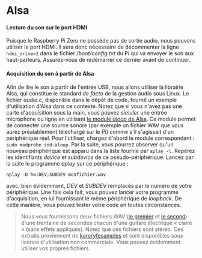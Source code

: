 # Alsa

#### Lecture du son sur le port HDMI

Puisque le Raspberry Pi Zero ne possède pas de sortie audio, nous pouvons utiliser le port HDMI. Il sera donc nécessaire de décommenter la ligne `hdmi_drive=2` dans le fichier */boot/config.txt* du Pi qui va envoyer le son aux haut-parleurs. Assurez-vous de redémarrer ce dernier avant de continuer.

#### Acquisition du son à partir de Alsa

Afin de lire le son à partir de l'entrée USB, nous allons utiliser la librairie Alsa, qui constitue le standard *de facto* de la gestion audio sous Linux. Le fichier *audio.c*, disponible dans le dépôt de code, fournit un exemple d'utilisation d'Alsa dans ce contexte. Notez que si vous n'avez pas une carte d'acquisition sous la main, vous pouvez *simuler* une entrée microphone ou ligne en utilisant [le module *aloop* de Alsa](https://www.alsa-project.org/main/index.php/Matrix:Module-aloop). Ce module permet de connecter une source sonore (par exemple un fichier WAV que vous aurez préalablement téléchargé sur le Pi) comme s'il s'agissait d'un périphérique réel. Pour l'utiliser, chargez d'abord le module correspondant : `sudo modprobe snd-aloop`. Par la suite, vous pourrez observer qu'un nouveau périphérique est apparu dans la liste fournie par `aplay -l`. Repérez les identifiants *device* et *subdevice* de ce pseudo-périphérique. Lancez par la suite le programme *aplay* sur ce périphérique :

```
aplay -D hw:DEV,SUBDEV monfichier.wav
```

avec, bien évidemment, *DEV* et *SUBDEV* remplacés par le numéro de votre périphérique. Une fois cela fait, vous pouvez lancer votre programme d'acquisition, en lui fournissant le même périphérique de *loopback*. De cette manière, vous pouvez tester votre code en toutes circonstances.

> Nous vous fournissons deux fichiers WAV ([le premier](http://wcours.gel.ulaval.ca/GIF3004/labo5/habanera.wav) et [le second](http://wcours.gel.ulaval.ca/GIF3004/labo5/toreador.wav)) d'une trentaine de secondes chacun d'une guitare électrique « claire » (sans effets appliqués). Notez que ces fichiers sont stéréo. Ces extraits proviennent de [karoryfesamples](https://soundcloud.com/karoryfersamples) et sont disponibles sous licence d'utilisation non commerciale. Vous pouvez évidemment utiliser vos propres fichiers.
